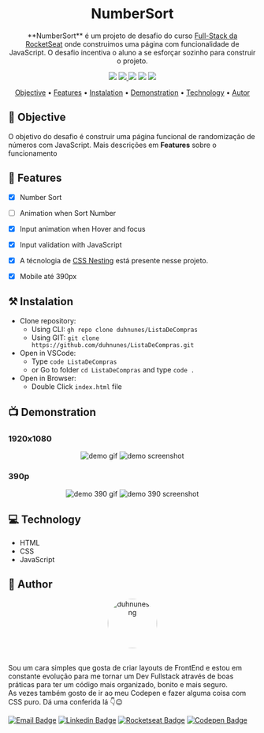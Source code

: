 <h1 align="center">NumberSort</h1>

<p align="center">
  **NumberSort** é um projeto de desafio do curso <a href="https://app.rocketseat.com.br/journey/full-stack/overview" target="_blank" rel="noopener noreferrer">Full-Stack da RocketSeat</a> onde construimos uma página com funcionalidade de JavaScript. O desafio incentiva o aluno a se esforçar sozinho para construir o projeto.
</p>

<p align="center">
  <img src="https://img.shields.io/badge/build-complete-darkgreen?style=flat" />
  <a href="https://choosealicense.com/licenses/mit/" target="_blank" rel="noopener noreferrer">
    <img src="https://img.shields.io/badge/license-MIT-green?style=flat" />
  </a>
  <img src="https://img.shields.io/badge/HTML-orange?style=flat" />
  <img src="https://img.shields.io/badge/CSS-blue?style=flat" />
  <img src="https://img.shields.io/badge/JavaScript-F7DF1E?style=flat" />
</p>

<p align="center">
 <a href="#objective">Objective</a> •
 <a href="#features">Features</a> • 
 <a href="#instalation">Instalation</a> • 
 <a href="#demonstration">Demonstration</a> • 
 <a href="#technology">Technology</a> • 
 <a href="#autor">Autor</a>
</p>


## 🎯 Objective
O objetivo do desafio é construir uma página funcional de randomização de números com JavaScript. Mais descrições em **Features** sobre o funcionamento


## 🔧 Features
- [x] Number Sort
- [ ] Animation when Sort Number
- [x] Input animation when Hover and focus
- [x] Input validation with JavaScript
- [x] A técnologia de <a href="https://developer.mozilla.org/en-US/docs/Web/CSS/CSS_nesting/Using_CSS_nesting" target="_blank" rel="noopener noreferrer" alt="Link para a documentação sobre CSS Nesting">CSS Nesting</a> está presente nesse projeto.
- [X] Mobile até 390px


## ⚒️ Instalation
- Clone repository:
  - Using CLI: `gh repo clone duhnunes/ListaDeCompras`
  - Using GIT: `git clone https://github.com/duhnunes/ListaDeCompras.git`
- Open in VSCode:
  - Type `code ListaDeCompras`
  - or Go to folder `cd ListaDeCompras` and type `code .`
- Open in Browser:
  - Double Click `index.html` file


## 📺 Demonstration
### 1920x1080
<p align="center">
  <img src="./.github/imgs/demo.gif" alt="demo gif" />
  <img src="./.github/imgs/demo.jpeg" alt="demo screenshot" />
</p>

### 390p
<p align="center">
  <img src="./.github/imgs/demo390.gif" alt="demo 390 gif" />
  <img src="./.github/imgs/demo390.jpeg" alt="demo 390 screenshot" />
</p>


## 💻 Technology
- HTML
- CSS
- JavaScript


## 🧔 Author
<p align="center">
  <img style="border-radius: 50%;" src="https://github.com/duhnunes.png" width="100px" alt="duhnunes.png" />
</p>

<br />
Sou um cara simples que gosta de criar layouts de FrontEnd e estou em constante evolução para me tornar um Dev Fullstack através de boas práticas para ter um código mais organizado, bonito e mais seguro.  
<br />
As vezes também gosto de ir ao meu Codepen e fazer alguma coisa com CSS puro. Dá uma conferida lá 👇😉  

<br />

[![Email Badge](https://img.shields.io/badge/-duhnunes.dev@gmail.com-D14836?style=flat-square&labelColor=D14836&logo=gmail&logoColor=white&link=mailto:duhnunes.dev@gmail.com)](mailto:duhnunes.dev@gmail.com)
[![Linkedin Badge](https://img.shields.io/badge/-duhnunes-0077B5?style=flat-square&labelColor=0077B5&logo=linkedin&logoColor=white&link=https://linkedin.com/in/duhnunes/)](https://linkedin.com/in/duhnunes/)
[![Rocketseat Badge](https://img.shields.io/badge/-duhnunes-9956f6?style=flat-square&labelColor=9956f6&logo=rocket&logoColor=white&link=https://app.rocketseat.com.br/me/duhnunes)](https://app.rocketseat.com.br/me/duhnunes)
[![Codepen Badge](https://img.shields.io/badge/-duhnunes-262626?style=flat-square&labelColor=262626&logo=codepen&logoColor=white&link=https://codepen.io/DuH-Nunes)](https://codepen.io/DuH-Nunes)
